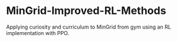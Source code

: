 # MinGrid-Improved-RL-Methods
Applying curiosity and curriculum to MinGrid from gym using an RL implementation with PPO.
